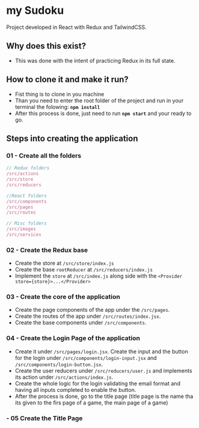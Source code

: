 # my Sudoku

Project developed in React with Redux and TailwindCSS.


## Why does this exist?

- This was done with the intent of practicing Redux in its full state.


## How to clone it and make it run?

- Fist thing is to clone in you machine
- Than you need to enter the root folder of the project and run in your terminal the folowing: **```npm install```**
- After this process is done, just need to run **```npm start```** and your ready to go.


## Steps into creating the application
### 01 - Create all the folders
```javascript
// Redux folders
/src/actions
/src/store
/src/reducers

//React folders
/src/components
/src/pages
/src/routes

// Misc folders
/src/images
/src/services
```

### 02 - Create the Redux base

- Create the store at ```/src/store/index.js```
- Create the base ```rootReducer``` at ```/src/reducers/index.js```
- Implement the ```store``` at ```/src/index.js``` along side with the ```<Provider store={store}>...</Provider>```


### 03 - Create the core of the application

- Create the page components of the app under the ```/src/pages```.
- Create the routes of the app under ```/src/routes/index.jsx```.
- Create the base components under ```/src/components```.


### 04 - Create the Login Page of the application

- Create it under ```/src/pages/login.jsx```.
Create the input and the button for the login under ```/src/components/login-input.jsx``` and ```/src/components/login-button.jsx```.
- Create the user reducers under ```/src/reducers/user.js``` and implements its action under ```/src/actions/index.js```.
- Create the whole logic for the login validating the email format and having all inputs completed to enable the button.
- After the process is done, go to the title page (title page is the name tha its given to the firs page of a game, the main page of a game)

### - 05 Create the Title Page

